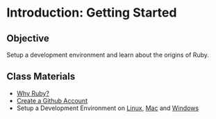 Introduction: Getting Started
=============================

Objective
---------

Setup a development environment and learn about the origins of Ruby.

Class Materials
---------------

* [Why Ruby?](0.1-happiness.md)
* [Create a Github Account](0.2-github-account.md)
* Setup a Development Environment on 
  [Linux](0.3-development-environment-linux.md), 
  [Mac](0.3-development-environment-osx.md) and 
  [Windows](0.3-development-environment-windows.md)

